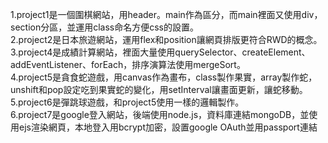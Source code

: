1.project1是一個圍棋網站，用header。main作為區分，而main裡面又使用div，section分區，並運用class命名方便css的設置。  
2.project2是日本旅遊網站，運用flex和position讓網頁排版更符合RWD的概念。  
3.project4是成績計算網站，裡面大量使用querySelector、createElement、addEventListener、forEach，排序演算法使用mergeSort。  
4.project5是貪食蛇遊戲，用canvas作為畫布，class製作果實，array製作蛇，unshift和pop設定吃到果實蛇的變化，用setInterval讓畫面更新，讓蛇移動。  
5.project6是彈跳球遊戲，和project5使用一樣的邏輯製作。  
6.project7是google登入網站，後端使用node.js，資料庫連結mongoDB，並使用ejs渲染網頁，本地登入用bcrypt加密，設置google OAuth並用passport連結

